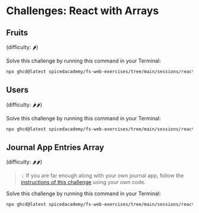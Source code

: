 # Challenges: React with Arrays

## Fruits

(difficulty: 🌶️)

Solve this challenge by running this command in your Terminal:

```bash
npx ghcd@latest spicedacademy/fs-web-exercises/tree/main/sessions/react-with-arrays/fruits
```

## Users

(difficulty: 🌶️🌶️)

Solve this challenge by running this command in your Terminal:

```bash
npx ghcd@latest spicedacademy/fs-web-exercises/tree/main/sessions/react-with-arrays/users
```

## Journal App Entries Array

(difficulty: 🌶️🌶️)

> 💡 If you are far enough along with your own journal app, follow the
> [instructions of this challenge](https://github.com/spicedacademy/fs-web-exercises/tree/main/sessions/react-with-arrays/journal-app-entries-array#readme)
> using your own code.

Solve this challenge by running this command in your Terminal:

```bash
npx ghcd@latest spicedacademy/fs-web-exercises/tree/main/sessions/react-with-arrays/journal-app-entries-array
```
